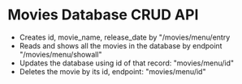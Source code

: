 # Movies Database CRUD API
- Creates id, movie_name, release_date by "/movies/menu/entry
- Reads and shows all the movies in the database by endpoint "/movies/menu/showall"
- Updates the database using id of that record: "movies/menu/id"
- Deletes the movie by its id, endpoint: "movies/menu/id"